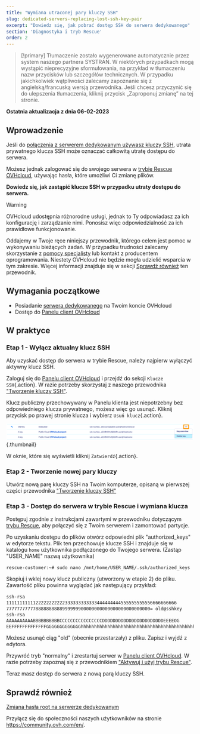 ```yaml
---
title: "Wymiana utraconej pary kluczy SSH"
slug: dedicated-servers-replacing-lost-ssh-key-pair
excerpt: "Dowiedz się, jak pobrać dostęp SSH do serwera dedykowanego"
section: 'Diagnostyka i tryb Rescue'
order: 2
---
```


> [!primary]
> Tłumaczenie zostało wygenerowane automatycznie przez system naszego partnera SYSTRAN. W niektórych przypadkach mogą wystąpić nieprecyzyjne sformułowania, na przykład w tłumaczeniu nazw przycisków lub szczegółów technicznych. W przypadku jakichkolwiek wątpliwości zalecamy zapoznanie się z angielską/francuską wersją przewodnika. Jeśli chcesz przyczynić się do ulepszenia tłumaczenia, kliknij przycisk „Zaproponuj zmianę” na tej stronie.
> 

**Ostatnia aktualizacja z dnia 06-02-2023**

## Wprowadzenie

Jeśli do [połączenia z serwerem dedykowanym używasz kluczy SSH](https://docs.ovh.com/pl/dedicated/tworzenie-klucze-ssh-dedykowane/), utrata prywatnego klucza SSH może oznaczać całkowitą utratę dostępu do serwera.

Możesz jednak zalogować się do swojego serwera w [trybie Rescue OVHcloud](https://docs.ovh.com/pl/dedicated/ovh-rescue/), używając hasła, które umożliwi Ci zmianę plików.

**Dowiedz się, jak zastąpić klucze SSH w przypadku utraty dostępu do serwera.**

> [!warning]
>
> OVHcloud udostępnia różnorodne usługi, jednak to Ty odpowiadasz za ich konfigurację i zarządzanie nimi. Ponosisz więc odpowiedzialność za ich prawidłowe funkcjonowanie.
>
> Oddajemy w Twoje ręce niniejszy przewodnik, którego celem jest pomoc w wykonywaniu bieżących zadań. W przypadku trudności zalecamy skorzystanie z [pomocy specjalisty](https://partner.ovhcloud.com/pl/directory/) lub kontakt z producentem oprogramowania. Niestety OVHcloud nie będzie mogła udzielić wsparcia w tym zakresie. Więcej informacji znajduje się w sekcji [Sprawdź również](#go-further) ten przewodnik.
>

## Wymagania początkowe

- Posiadanie [serwera dedykowanego](https://www.ovhcloud.com/pl/bare-metal/) na Twoim koncie OVHcloud
- Dostęp do [Panelu client OVHcloud](https://www.ovh.com/auth/?action=gotomanager&from=https://www.ovh.pl/&ovhSubsidiary=pl)

## W praktyce

### Etap 1 - Wyłącz aktualny klucz SSH

Aby uzyskać dostęp do serwera w trybie Rescue, należy najpierw wyłączyć aktywny klucz SSH.

Zaloguj się do [Panelu client OVHcloud](https://www.ovh.com/auth/?action=gotomanager&from=https://www.ovh.pl/&ovhSubsidiary=pl) i przejdź do sekcji `Klucze SSH`{.action}. W razie potrzeby skorzystaj z naszego przewodnika ["Tworzenie kluczy SSH"](https://docs.ovh.com/pl/dedicated/tworzenie-klucze-ssh-dedykowane/#cpsshkey).

Klucz publiczny przechowywany w Panelu klienta jest niepotrzebny bez odpowiedniego klucza prywatnego, możesz więc go usunąć. Kliknij przycisk <i class="icons-ellipsis icons-border-rounded icons-masterbrand-blue"></i> po prawej stronie klucza i wybierz `Usuń klucz`{.action}.

![Usuń klucz](images/replace-lost-key-01.png){.thumbnail}

W oknie, które się wyświetli kliknij `Zatwierdź`{.action}.

### Etap 2 - Tworzenie nowej pary kluczy

Utwórz nową parę kluczy SSH na Twoim komputerze, opisaną w pierwszej części przewodnika ["Tworzenie kluczy SSH"](https://docs.ovh.com/pl/dedicated/tworzenie-klucze-ssh-dedykowane/)

### Etap 3 - Dostęp do serwera w trybie Rescue i wymiana klucza

Postępuj zgodnie z instrukcjami zawartymi w przewodniku dotyczącym [trybu Rescue](https://docs.ovh.com/pl/dedicated/ovh-rescue/), aby połączyć się z Twoim serwerem i zamontować partycje.

Po uzyskaniu dostępu do plików otwórz odpowiedni plik "authorized_keys" w edytorze tekstu. Plik ten przechowuje klucze SSH i znajduje się w katalogu `home` użytkownika podłączonego do Twojego serwera. (Zastąp "USER_NAME" nazwą użytkownika)

```
rescue-customer:~# sudo nano /mnt/home/USER_NAME/.ssh/authorized_keys
```

Skopiuj i wklej nowy klucz publiczny (utworzony w etapie 2) do pliku. Zawartość pliku powinna wyglądać jak następujący przykład:

```console
ssh-rsa 1111111111122222222222333333333333444444444555555555556666666666
777777777778888888888999999900000000000000000000000000= old@sshkey
ssh-rsa AAAAAAAAAABBBBBBBBBBCCCCCCCCCCCCCCCCDDDDDDDDDDDDDDDDDDDDDDDEEEEOG
EEFFFFFFFFFFFFFGGGGGGGGGGGGGhhhhhhhhhhhhhhhhhhhhhhhhhhhhhhhhhhhhhhhhhhhhhhhhhhhhhhhhhhhhhhhhhhhhhhhhhhhhhhhhhhhhhhhhhhhhhhhhhhhhhhhhhhhhhhhhhhhhhhhhhhhhhhhhhhhhhhhhhhhhhhhhhhhhhhhhhhhhhhhhhhhhhhhhhhhhhhhhhhhhhhhhhhhhhhhhhhhhhhhhhhhhhhhhhhhhhhhhhhhhhhhhhhhhhhhhhhh
```

Możesz usunąć ciąg "old" (obecnie przestarzały) z pliku. Zapisz i wyjdź z edytora.

Przywróć tryb "normalny" i zrestartuj serwer w [Panelu client OVHcloud](https://www.ovh.com/auth/?action=gotomanager&from=https://www.ovh.pl/&ovhSubsidiary=pl). W razie potrzeby zapoznaj się z przewodnikiem ["Aktywuj i użyj trybu Rescue"](https://docs.ovh.com/pl/dedicated/ovh-rescue/).

Teraz masz dostęp do serwera z nową parą kluczy SSH.

## Sprawdź również <a name="go-further"></a>

[Zmiana hasła root na serwerze dedykowanym](https://docs.ovh.com/pl/dedicated/zmiana-hasla-root-na-serwerze-dedykowanym-linux/)

Przyłącz się do społeczności naszych użytkowników na stronie <https://community.ovh.com/en/>.